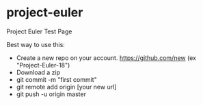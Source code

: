 project-euler
=============

Project Euler Test Page

Best way to use this:
-   Create a new repo on your account. https://github.com/new (ex "Project-Euler-18")
-   Download a zip
-   git commit -m "first commit"
-   git remote add origin [your new url]
-   git push -u origin master
